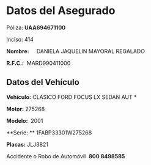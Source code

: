 # **Datos del Asegurado** 

 Póliza: 
	 **UAA694671100**
 
 Inciso:
	414

**Nombre:**     DANIELA JAQUELIN MAYORAL REGALADO

**R.F.C.:**  
	MARD990411000

## Datos del Vehículo

**Vehículo:**
	CLASICO FORD FOCUS LX SEDAN AUT *

**Motor:**
	275268

**Modelo:** 
	2001

  

**Serie: **
	1FABP33301W275268

**Placas:**
	JLJ3821
	
Accidente o Robo de Automóvil  **800 8498585**
